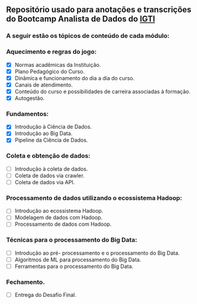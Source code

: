 ## Repositório usado para anotações e transcrições do Bootcamp Analista de Dados do [IGTI](https://www.igti.com.br/) 

### A seguir estão os tópicos de conteúdo de cada módulo:
### Aquecimento e regras do jogo:
- [x] Normas acadêmicas da Instituição.
- [x] Plano Pedagógico do Curso.
- [x] Dinâmica e funcionamento do dia a dia do curso.
- [x] Canais de atendimento.
- [x] Conteúdo do curso e possibilidades de carreira associadas à formação.
- [x] Autogestão.
### Fundamentos:
- [x] Introdução à Ciência de Dados.
- [x] Introdução ao Big Data.
- [x] Pipeline da Ciência de Dados.
### Coleta e obtenção de dados:
- [ ] Introdução à coleta de dados.
- [ ] Coleta de dados via crawler.
- [ ] Coleta de dados via API.
### Processamento de dados utilizando o ecossistema Hadoop:
- [ ] Introdução ao ecossistema Hadoop.
- [ ] Modelagem de dados com Hadoop.
- [ ] Processamento de dados com Hadoop.
### Técnicas para o processamento do Big Data:
- [ ] Introdução ao pré- processamento e o processamento do Big Data.
- [ ] Algoritmos de ML para processamento do Big Data.
- [ ] Ferramentas para o processamento do Big Data.
### Fechamento.
- [ ] Entrega do Desafio Final.